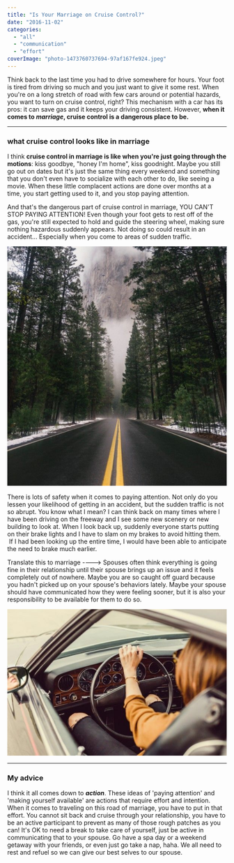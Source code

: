 ```yaml
---
title: "Is Your Marriage on Cruise Control?"
date: "2016-11-02"
categories: 
  - "all"
  - "communication"
  - "effort"
coverImage: "photo-1473760737694-97af167fe924.jpeg"
---
```


Think back to the last time you had to drive somewhere for hours. Your foot is tired from driving so much and you just want to give it some rest. When you're on a long stretch of road with few cars around or potential hazards, you want to turn on cruise control, right? This mechanism with a car has its pros: it can save gas and it keeps your driving consistent. However, **when it comes to _marriage_, cruise control is a dangerous place to be.**

* * *

### what cruise control looks like in marriage

I think **cruise control in marriage is like when you're just going through the motions**: kiss goodbye, "honey I'm home", kiss goodnight. Maybe you still go out on dates but it's just the same thing every weekend and something that you don't even have to socialize with each other to do, like seeing a movie. When these little complacent actions are done over months at a time, you start getting used to it, and you stop paying attention.

And that's the dangerous part of cruise control in marriage, YOU CAN'T STOP PAYING ATTENTION! Even though your foot gets to rest off of the gas, you're still expected to hold and guide the steering wheel, making sure nothing hazardous suddenly appears. Not doing so could result in an accident... Especially when you come to areas of sudden traffic.

![cruise control, dangers of cruise control, dangers of cruise control in marriage, auto pilot marriage, cruise control marriage, not paying attention in marriage, marriage advice, marriage help, complacency in marriage, complacent marriage, relationship goals, marriage goals](/images/photo-1461723198950-3f65e13bb031.jpg)

There is lots of safety when it comes to paying attention. Not only do you lessen your likelihood of getting in an accident, but the sudden traffic is not so abrupt. You know what I mean? I can think back on many times where I have been driving on the freeway and I see some new scenery or new building to look at. When I look back up, suddenly everyone starts putting on their brake lights and I have to slam on my brakes to avoid hitting them.  If I had been looking up the entire time, I would have been able to anticipate the need to brake much earlier.

Translate this to marriage ----> Spouses often think everything is going fine in their relationship until their spouse brings up an issue and it feels completely out of nowhere. Maybe you are so caught off guard because you hadn't picked up on your spouse's behaviors lately. Maybe your spouse should have communicated how they were feeling sooner, but it is also your responsibility to be available for them to do so.

![cruise control, dangers of cruise control, dangers of cruise control in marriage, auto pilot marriage, cruise control marriage, not paying attention in marriage, marriage advice, marriage help, complacency in marriage, complacent marriage, relationship goals, marriage goals](/images/photo-1473646910415-5bf513680e98.jpeg)

* * *

### My advice

I think it all comes down to **_action_**. These ideas of 'paying attention' and 'making yourself available' are actions that require effort and intention. When it comes to traveling on this road of marriage, you have to put in that effort. You cannot sit back and cruise through your relationship, you have to be an active participant to prevent as many of those rough patches as you can! It's OK to need a break to take care of yourself, just be active in communicating that to your spouse. Go have a spa day or a weekend getaway with your friends, or even just go take a nap, haha. We all need to rest and refuel so we can give our best selves to our spouse.
